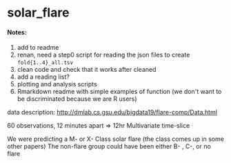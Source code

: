 # solar_flare

#### Notes:
1. add to readme
2. renan, need a step0 script for reading the json files to create `fold{1..4}_all.tsv`
3. clean code and check that it works after cleaned
4. add a reading list?
5. plotting and analysis scripts
6. Rmarkdown readme with simple examples of function (we don't want to be discriminated because we are R users)


data description:
http://dmlab.cs.gsu.edu/bigdata19/flare-comp/Data.html

60 observations, 12 minutes apart => 12hr Multivariate time-slice

We were predicting a M- or X- Class solar flare (the class comes up in some other papers)
The non-flare group could have been either B- , C-, or no flare

